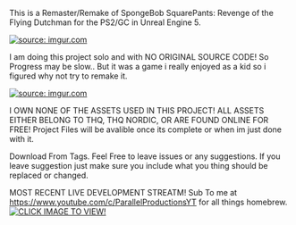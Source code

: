 This is a Remaster/Remake of SpongeBob SquarePants: Revenge of the Flying Dutchman for the PS2/GC in Unreal Engine 5.

<a href="https://imgur.com/gallery/CoSd0zT"><img src="https://i.imgur.com/lHYvRMM.jpeg" title="source: imgur.com" /></a>

I am doing this project solo and with NO ORIGINAL SOURCE CODE! So Progress may be slow.. 
But it was a game i really enjoyed as a kid so i figured why not try to remake it.

<a href="https://imgur.com/gallery/CoSd0zT"><img src="https://i.imgur.com/xwKDXwY.jpeg" title="source: imgur.com" /></a>

I OWN NONE OF THE ASSETS USED IN THIS PROJECT! ALL ASSETS EITHER BELONG TO THQ, THQ NORDIC, OR ARE FOUND ONLINE FOR FREE!
Project Files will be avalible once its complete or when im just done with it.

Download From Tags. Feel Free to leave issues or any suggestions. If you leave suggestion just make sure you include what you thing should be replaced or changed.

MOST RECENT LIVE DEVELOPMENT STREATM!
Sub To me at https://www.youtube.com/c/ParallelProductionsYT for all things homebrew.
[![CLICK IMAGE TO VIEW!](https://img.youtube.com/vi/7NLIF6q9koI/0.jpg)](https://www.youtube.com/watch?v=7NLIF6q9koI)
